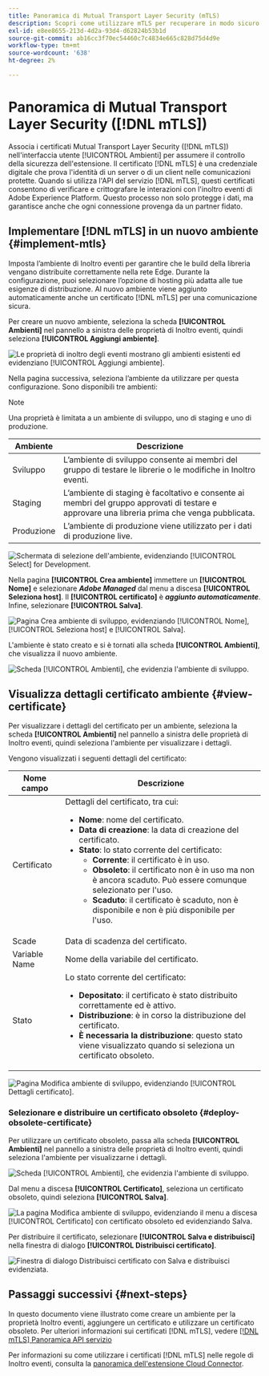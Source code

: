 ```yaml
---
title: Panoramica di Mutual Transport Layer Security (mTLS)
description: Scopri come utilizzare mTLS per recuperare in modo sicuro i certificati pubblici rilasciati da Adobe per l’inoltro degli eventi.
exl-id: e8ee8655-213d-4d2a-93d4-d62824b53b1d
source-git-commit: ab16cc3f70ec54460c7c4834e665c828d75d4d9e
workflow-type: tm+mt
source-wordcount: '638'
ht-degree: 2%

---
```


# Panoramica di Mutual Transport Layer Security ([!DNL mTLS])

Associa i certificati Mutual Transport Layer Security ([!DNL mTLS]) nell&#39;interfaccia utente [!UICONTROL Ambienti] per assumere il controllo della sicurezza dell&#39;estensione. Il certificato [!DNL mTLS] è una credenziale digitale che prova l&#39;identità di un server o di un client nelle comunicazioni protette. Quando si utilizza l&#39;API del servizio [!DNL mTLS], questi certificati consentono di verificare e crittografare le interazioni con l&#39;inoltro eventi di Adobe Experience Platform. Questo processo non solo protegge i dati, ma garantisce anche che ogni connessione provenga da un partner fidato.

## Implementare [!DNL mTLS] in un nuovo ambiente {#implement-mtls}

Imposta l’ambiente di Inoltro eventi per garantire che le build della libreria vengano distribuite correttamente nella rete Edge. Durante la configurazione, puoi selezionare l’opzione di hosting più adatta alle tue esigenze di distribuzione. Al nuovo ambiente viene aggiunto automaticamente anche un certificato [!DNL mTLS] per una comunicazione sicura.

Per creare un nuovo ambiente, seleziona la scheda **[!UICONTROL Ambienti]** nel pannello a sinistra delle proprietà di Inoltro eventi, quindi seleziona **[!UICONTROL Aggiungi ambiente]**.

![Le proprietà di inoltro degli eventi mostrano gli ambienti esistenti ed evidenziano [!UICONTROL Aggiungi ambiente].](../../../images/extensions/server/cloud-connector/add-environment.png)

Nella pagina successiva, seleziona l’ambiente da utilizzare per questa configurazione. Sono disponibili tre ambienti:

>[!NOTE]
>
>Una proprietà è limitata a un ambiente di sviluppo, uno di staging e uno di produzione.

| Ambiente | Descrizione |
| --- | --- |
| Sviluppo | L’ambiente di sviluppo consente ai membri del gruppo di testare le librerie o le modifiche in Inoltro eventi. |
| Staging | L’ambiente di staging è facoltativo e consente ai membri del gruppo approvati di testare e approvare una libreria prima che venga pubblicata. |
| Produzione | L’ambiente di produzione viene utilizzato per i dati di produzione live. |

![Schermata di selezione dell&#39;ambiente, evidenziando [!UICONTROL Select] for Development.](../../../images/extensions/server/cloud-connector/select-environment.png)

Nella pagina **[!UICONTROL Crea ambiente]** immettere un **[!UICONTROL Nome]** e selezionare ***Adobe Managed*** dal menu a discesa **[!UICONTROL Seleziona host]**. Il **[!UICONTROL certificato]** è ***aggiunto automaticamente***. Infine, selezionare **[!UICONTROL Salva]**.

![Pagina Crea ambiente di sviluppo, evidenziando [!UICONTROL Nome], [!UICONTROL Seleziona host] e [!UICONTROL Salva].](../../../images/extensions/server/cloud-connector/create-environment.png)

L&#39;ambiente è stato creato e si è tornati alla scheda **[!UICONTROL Ambienti]**, che visualizza il nuovo ambiente.

![Scheda [!UICONTROL Ambienti], che evidenzia l&#39;ambiente di sviluppo.](../../../images/extensions/server/cloud-connector/new-environment-created.png)

## Visualizza dettagli certificato ambiente {#view-certificate}

Per visualizzare i dettagli del certificato per un ambiente, seleziona la scheda **[!UICONTROL Ambienti]** nel pannello a sinistra delle proprietà di Inoltro eventi, quindi seleziona l&#39;ambiente per visualizzare i dettagli.

Vengono visualizzati i seguenti dettagli del certificato:

| Nome campo | Descrizione |
| --- | --- |
| Certificato | Dettagli del certificato, tra cui:<ul><li>**Nome**: nome del certificato.</li><li>**Data di creazione**: la data di creazione del certificato.</li><li>**Stato**: lo stato corrente del certificato:<ul><li>**Corrente**: il certificato è in uso.</li><li>**Obsoleto**: il certificato non è in uso ma non è ancora scaduto. Può essere comunque selezionato per l&#39;uso.</li><li>**Scaduto**: il certificato è scaduto, non è disponibile e non è più disponibile per l&#39;uso.</li></ul></ul> |
| Scade | Data di scadenza del certificato. |
| Variable Name | Nome della variabile del certificato. |
| Stato | Lo stato corrente del certificato:<ul><li>**Depositato**: il certificato è stato distribuito correttamente ed è attivo.</li><li>**Distribuzione**: è in corso la distribuzione del certificato.</li><li>**È necessaria la distribuzione**: questo stato viene visualizzato quando si seleziona un certificato obsoleto.</li></ul> |

![Pagina Modifica ambiente di sviluppo, evidenziando [!UICONTROL Dettagli certificato].](../../../images/extensions/server/cloud-connector/certificate-details.png)

### Selezionare e distribuire un certificato obsoleto {#deploy-obsolete-certificate}

Per utilizzare un certificato obsoleto, passa alla scheda **[!UICONTROL Ambienti]** nel pannello a sinistra delle proprietà di Inoltro eventi, quindi seleziona l&#39;ambiente per visualizzarne i dettagli.

![Scheda [!UICONTROL Ambienti], che evidenzia l&#39;ambiente di sviluppo.](../../../images/extensions/server/cloud-connector/new-environment-created.png)

Dal menu a discesa **[!UICONTROL Certificato]**, seleziona un certificato obsoleto, quindi seleziona **[!UICONTROL Salva]**.

![La pagina Modifica ambiente di sviluppo, evidenziando il menu a discesa [!UICONTROL Certificato] con certificato obsoleto ed evidenziando Salva.](../../../images/extensions/server/cloud-connector/obsolete-certificate.png)

Per distribuire il certificato, selezionare **[!UICONTROL Salva e distribuisci]** nella finestra di dialogo **[!UICONTROL Distribuisci certificato]**.

![Finestra di dialogo Distribuisci certificato con Salva e distribuisci evidenziata.](../../../images/extensions/server/cloud-connector/obsolete-certificate-deploy.png)


## Passaggi successivi {#next-steps}

In questo documento viene illustrato come creare un ambiente per la proprietà Inoltro eventi, aggiungere un certificato e utilizzare un certificato obsoleto. Per ulteriori informazioni sui certificati [!DNL mTLS], vedere [[!DNL mTLS] Panoramica API servizio](../../../../data-governance/mtls-api/overview.md)

Per informazioni su come utilizzare i certificati [!DNL mTLS] nelle regole di Inoltro eventi, consulta la [panoramica dell&#39;estensione Cloud Connector](../cloud-connector/overview.md/#mtls-rules).

